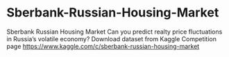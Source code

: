 # Sberbank-Russian-Housing-Market
Sberbank Russian Housing Market Can you predict realty price fluctuations in Russia’s volatile economy?
Download dataset from Kaggle Competition page https://www.kaggle.com/c/sberbank-russian-housing-market
